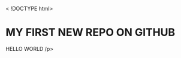 < !DOCTYPE html>
<html>
<body>
<h1> MY FIRST NEW REPO ON GITHUB </h1>
<p> HELLO WORLD /p>
</body>
</html>
